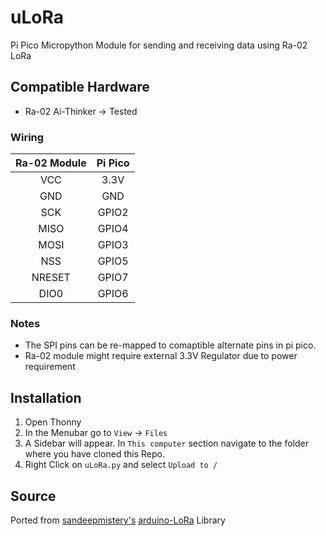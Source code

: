 # uLoRa
Pi Pico Micropython Module for sending and receiving data using Ra-02 LoRa

## Compatible Hardware

* Ra-02 Ai-Thinker -> Tested

### Wiring

| Ra-02 Module | Pi Pico |
| :---------------------: | :------:|
| VCC | 3.3V |
| GND | GND |
| SCK | GPIO2 |
| MISO | GPIO4 |
| MOSI | GPIO3 |
| NSS | GPIO5 |
| NRESET | GPIO7 |
| DIO0 | GPIO6 |

### Notes
* The SPI pins can be re-mapped to comaptible alternate pins in pi pico.
* Ra-02 module might require external 3.3V Regulator due to power requirement

## Installation
1. Open Thonny
2. In the Menubar go to `View` -> `Files`
3. A Sidebar will appear. In `This computer` section navigate to the folder where you have cloned this Repo.
4. Right Click on `uLoRa.py` and select `Upload to /`

## Source
Ported from [sandeepmistery's](https://github.com/sandeepmistry) [arduino-LoRa](https://github.com/sandeepmistry/arduino-LoRa) Library





